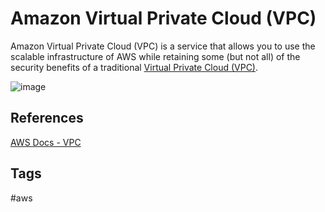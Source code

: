 # Amazon Virtual Private Cloud (VPC)

Amazon Virtual Private Cloud (VPC) is a service that allows you to use the scalable infrastructure of AWS while retaining some (but not all) of the security benefits of a traditional [Virtual Private Cloud (VPC)](../202309170316).  

![image](./Sat_Sep_16_08:20:24_PM_PDT_2023.png)

## References
[AWS Docs - VPC](https://docs.aws.amazon.com/vpc/latest/userguide/what-is-amazon-vpc.html)

## Tags
#aws
